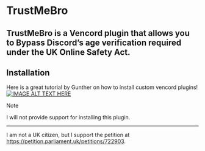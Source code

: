 # TrustMeBro
**TrustMeBro** is a Vencord plugin that allows you to Bypass Discord’s age verification required under the UK Online Safety Act.
---

## Installation
Here is a great tutorial by Gunther on how to install custom vencord plugins!
[![IMAGE ALT TEXT HERE](https://files.catbox.moe/po51t2.png)](https://www.youtube.com/watch?v=XmVNRKrphlw)


> [!note]
> I will not provide support for installing this plugin.
---
I am not a UK citizen, but I support the petition at https://petition.parliament.uk/petitions/722903.
